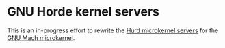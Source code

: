 # GNU Horde kernel servers

This is an in-progress effort to rewrite the [Hurd microkernel servers](https://github.com/joshumax/hurd) for the [GNU Mach microkernel](https://github.com/OOQQ/GNUmatch).
